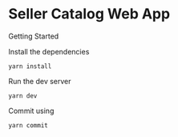 # Seller Catalog Web App

 Getting Started

 Install the dependencies

 ```shell
 yarn install
 ```

Run the dev server
 ```shell
 yarn dev
 ```

Commit using
 ```shell
 yarn commit
 ```